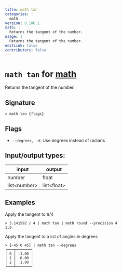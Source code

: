 ```yaml
---
title: math tan
categories: |
  math
version: 0.106.1
math: |
  Returns the tangent of the number.
usage: |
  Returns the tangent of the number.
editLink: false
contributors: false
---
```

<!-- This file is automatically generated. Please edit the command in https://github.com/nushell/nushell instead. -->

# `math tan` for [math](/commands/categories/math.md)

<div class='command-title'>Returns the tangent of the number.</div>

## Signature

```> math tan {flags} ```

## Flags

 -  `--degrees, -d`: Use degrees instead of radians


## Input/output types:

| input        | output      |
| ------------ | ----------- |
| number       | float       |
| list&lt;number&gt; | list&lt;float&gt; |
## Examples

Apply the tangent to π/4
```nu
> 3.141592 / 4 | math tan | math round --precision 4
1.0
```

Apply the tangent to a list of angles in degrees
```nu
> [-45 0 45] | math tan --degrees
╭───┬───────╮
│ 0 │ -1.00 │
│ 1 │  0.00 │
│ 2 │  1.00 │
╰───┴───────╯

```
